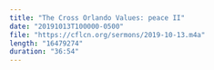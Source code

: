 ```yaml
---
title: "The Cross Orlando Values: peace II"
date: "20191013T100000-0500"
file: "https://cflcn.org/sermons/2019-10-13.m4a"
length: "16479274"
duration: "36:54"
---
```

